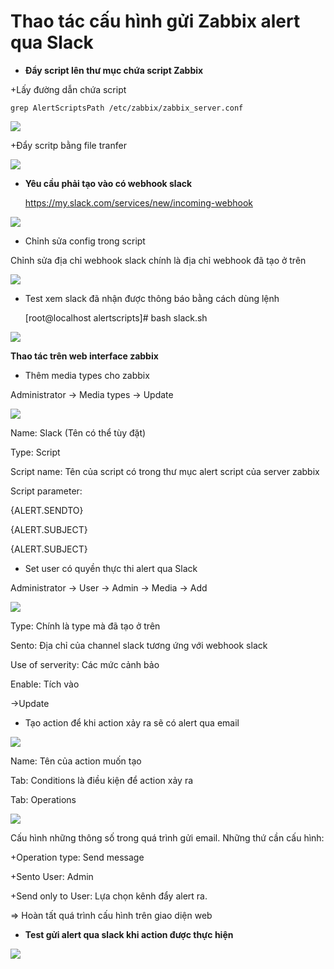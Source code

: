 # Thao tác cấu hình gửi Zabbix alert qua Slack #

* **Đẩy script lên thư mục chứa script Zabbix**

+Lấy đường dẫn chứa script

	grep AlertScriptsPath /etc/zabbix/zabbix_server.conf

![](https://i.imgur.com/SCqi1pG.png)

+Đẩy scritp bằng file tranfer

![](https://i.imgur.com/G7rDhmB.png)

+ **Yêu cầu phải tạo vào có webhook slack**

	https://my.slack.com/services/new/incoming-webhook

![](https://i.imgur.com/uXuEyUa.png)

* Chỉnh sửa config trong script

Chỉnh sửa địa chỉ webhook slack chính là địa chỉ webhook đã tạo ở trên

![](https://i.imgur.com/HPXWXsc.png)

* Test xem slack đã nhận được thông báo bằng cách dùng lệnh

	[root@localhost alertscripts]# bash slack.sh

![](https://i.imgur.com/50AAcTl.png)

**Thao tác trên web interface zabbix**

* Thêm media types cho zabbix

Administrator -> Media types -> Update

![](https://i.imgur.com/DMwFgDT.png)

Name: Slack (Tên có thể tùy đặt)

Type: Script

Script name: Tên của script có trong thư mục alert script của server zabbix

Script parameter:

{ALERT.SENDTO}

{ALERT.SUBJECT}

{ALERT.SUBJECT}

* Set user có quyền thực thi alert qua Slack

Administrator -> User -> Admin -> Media -> Add

![](https://i.imgur.com/pUvKeBt.png)

Type: Chính là type mà đã tạo ở trên

Sento: Địa chỉ của channel slack tương ứng với webhook slack

Use of serverity: Các mức cảnh bảo

Enable: Tích vào

->Update 

* Tạo action để khi action xảy ra sẽ có alert qua email

![](https://i.imgur.com/U0JUjEY.png)

Name: Tên của action muốn tạo

Tab: Conditions là điều kiện để action xảy ra


Tab: Operations

![](https://i.imgur.com/ARU3Fnk.png)

Cấu hình những thông số trong quá trình gửi email. Những thứ cần cấu hình:

+Operation type: Send message

+Sento User: Admin

+Send only to User: Lựa chọn kênh đẩy alert ra.

=> Hoàn tất quá trình cấu hình trên giao diện web

* **Test gửi alert qua slack khi action được thực hiện**

![](https://i.imgur.com/fG7I75q.png)


